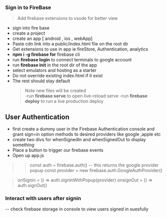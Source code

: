 ### Sign in to FireBase

> Add firebase extensions to vsode for better view

- sign into fire base
- create a project
- create an app [ android , ios , webApp]
- Paste cdn link into a public/index.html file on the root dir
- Get extensions to use in app ie fireStore, Authentication, analytics
- **npm i -g firebase for** firebase cli
- run **firebase login** to connect terminals to google account
- run **firebase init** in the root dir of the app
- select emulators and hosting as a starter
- Do not override existing index.html if it exist
- The rest should stay default
  > Note new files will be created  
-run **firebase serve** to open live-reload serve
-run **firebase deploy** to run a live production deploy

## User Authentication

- first create a dummy user in the Firebase Authentication console and grant sign=in option methods to desired providers like google ,apple etc
- create two divs for whenSignedIn and whenSignedOut to display something
- Place a button to trigger our firebase events
- Open up app.js
>> const auth = firebase.auth()
-- this returns the google provider popup
>const provider = new firebase.auth.GoogleAuthProvider()

>onSignin = () => auth.signInWithPopup(provider)
>onsignOut = () => auth.signOut()

### Interact with users after signin

-- check firebase storage in console to view users signed in suesfully


